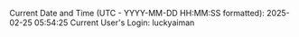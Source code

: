 Current Date and Time (UTC - YYYY-MM-DD HH:MM:SS formatted): 2025-02-25 05:54:25
Current User's Login: luckyaiman
